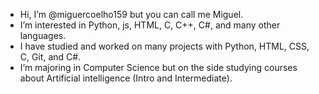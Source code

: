 - Hi, I’m @miguercoelho159 but you can call me Miguel.
- I’m interested in Python, js, HTML, C, C++, C#, and many other languages.
- I have studied and worked on many projects with Python, HTML, CSS, C, Git, and C#.
- I’m majoring in Computer Science but on the side studying courses about Artificial intelligence (Intro and Intermediate).
